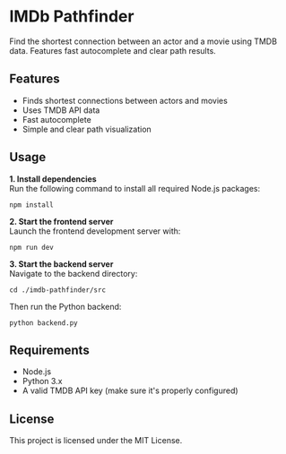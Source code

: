# IMDb Pathfinder

Find the shortest connection between an actor and a movie using TMDB data. Features fast autocomplete and clear path results.

## Features

- Finds shortest connections between actors and movies  
- Uses TMDB API data  
- Fast autocomplete  
- Simple and clear path visualization  

## Usage

**1. Install dependencies**  
Run the following command to install all required Node.js packages:

`npm install`

**2. Start the frontend server**  
Launch the frontend development server with:

`npm run dev`

**3. Start the backend server**  
Navigate to the backend directory:

`cd ./imdb-pathfinder/src`

Then run the Python backend:

`python backend.py`

## Requirements

- Node.js  
- Python 3.x  
- A valid TMDB API key (make sure it's properly configured)

## License

This project is licensed under the MIT License.
